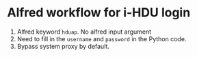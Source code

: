 # Alfred workflow for i-HDU login

1. Alfred keyword `hduap`. No alfred input argument
2. Need to fill in the `username` and `password`
in the Python code. 
3. Bypass system proxy by default.
